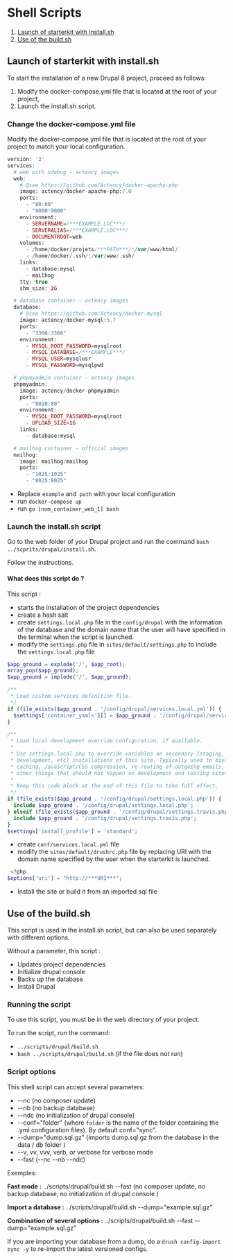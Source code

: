 # Shell Scripts
1. [Launch of starterkit with install.sh](#install.sh)
2. [Use of the build.sh](#build.sh)

## Launch of starterkit with install.sh <a id="install.sh"></a>
To start the installation of a new Drupal 8 project, proceed as follows:

1. Modify the docker-compose.yml file that is located at the root of your project,
2. Launch the install.sh script.

### Change the docker-compose.yml file
Modify the docker-compose.yml file that is located at the root of your project to match your local configuration.

````php
version: '2'
services:
  # web with xdebug - actency images
  web:
    # @see https://github.com/Actency/docker-apache-php
    image: actency/docker-apache-php:7.0
    ports:
      - "80:80"
      - "9000:9000"
    environment:
      - SERVERNAME=/***EXAMPLE.LOC***/
      - SERVERALIAS=/***EXAMPLE.LOC***/
      - DOCUMENTROOT=web
    volumes:
      - /home/docker/projets/***PATH***/:/var/www/html/
      - /home/docker/.ssh/:/var/www/.ssh/
    links:
      - database:mysql
      - mailhog
    tty: true
    shm_size: 2G

  # database container - actency images
  database:
    # @see https://github.com/Actency/docker-mysql
    image: actency/docker-mysql:5.7
    ports:
      - "3306:3306"
    environment:
      - MYSQL_ROOT_PASSWORD=mysqlroot
      - MYSQL_DATABASE=/***EXAMPLE***/
      - MYSQL_USER=mysqlusr
      - MYSQL_PASSWORD=mysqlpwd

  # phpmyadmin container - actency images
  phpmyadmin:
    image: actency/docker-phpmyadmin
    ports:
      - "8010:80"
    environment:
      - MYSQL_ROOT_PASSWORD=mysqlroot
      - UPLOAD_SIZE=1G
    links:
      - database:mysql

  # mailhog container - official images
  mailhog:
    image: mailhog/mailhog
    ports:
      - "1025:1025"
      - "8025:8025"
````
- Replace `example` and` path` with your local configuration
- run `docker-compose up`
- run `go [nom_container_web_1] bash`


### Launch the install.sh script


Go to the web folder of your Drupal project and run the command  `bash ../scprits/drupal/install.sh`.

Follow the instructions.

#### What does this script do ?

This script :
- starts the installation of the project dependencies
- create a hash salt
- create `settings.local.php` file in the `config/drupal` with the information of the database and the domain name that the user will have specified in the terminal when the script is launched.
- modify the `settings.php` file in `sites/default/settings.php` to include the `settings.local.php` file

```php
$app_ground = explode('/', $app_root);
array_pop($app_ground);
$app_ground = implode('/', $app_ground);

/**
 * Load custom services definition file.
 */
if (file_exists($app_ground . '/config/drupal/services.local.yml')) {
  $settings['container_yamls'][] = $app_ground . '/config/drupal/services.local.yml';
}

/**
 * Load local development override configuration, if available.
 *
 * Use settings.local.php to override variables on secondary (staging,
 * development, etc) installations of this site. Typically used to disable
 * caching, JavaScript/CSS compression, re-routing of outgoing emails, and
 * other things that should not happen on development and testing sites.
 *
 * Keep this code block at the end of this file to take full effect.
 */
if (file_exists($app_ground . '/config/drupal/settings.local.php')) {
  include $app_ground . '/config/drupal/settings.local.php';
} elseif (file_exists($app_ground . '/config/drupal/settings.travis.php')) {
  include $app_ground . '/config/drupal/settings.travis.php';
}
$settings['install_profile'] = 'standard';
```
- create `conf/services.local.yml` file
- modify the `sites/default/drushrc.php` file by replacing URI with the domain name specified by the user when the starterkit is launched.
```php
 <?php
$options['uri'] = "http://***URI***";
```

- Install the site or build it from an imported sql file

## Use of the build.sh <a id="build.sh"></a>

This script is used in the install.sh script, but can also be used separately with different options.

Without a parameter, this script  :
- Updates project dependencies
- Initialize drupal console
- Backs up the database
- Install Drupal


### Running the script
To use this script, you must be in the web directory of your project.

To run the script, run the command:
- `../scripts/drupal/build.sh` 
- `bash ../scripts/drupal/build.sh` (if the file does not run)

### Script options
This shell script can accept several parameters:
- --nc (no composer update)
- --nb (no backup database)
- --ndc (no initialization of drupal console)
- --conf="folder" (where `folder` is the name of the folder containing the .yml configuration files). By default conf="sync".
- --dump="dump.sql.gz" (imports dump.sql.gz from the database in the data / db folder )
- --v, vv, vvv, verb, or verbose for verbose mode
- --fast (--nc --nb --ndc)


Exemples:

**Fast mode :** ../scripts/drupal/build.sh --fast (no composer update, no backup database, no initialization of drupal console )

**Import a database :** ../scripts/drupal/build.sh --dump="example.sql.gz"

**Combination of several options :** ../scripts/drupal/build.sh --fast --dump="example.sql.gz"

If you are importing your database from a dump, do a `drush config-import sync -y` to re-import the latest versioned configs.
